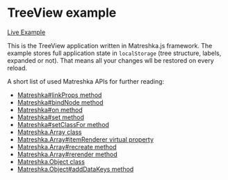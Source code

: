 # TreeView example

[Live Example](http://matreshkajs.github.io/matreshka_examples/treeview/)

This is the TreeView application written in Matreshka.js framework. The example stores full application state in ``localStorage`` (tree structure, labels, expanded or not). That means all your changes wll be restored on every reload.

A short list of used Matreshka APIs for further reading:
- [Matreshka#linkProps method](http://matreshka.io/#!Matreshka-linkProps)
- [Matreshka#bindNode method](http://matreshka.io/#!Matreshka-bindNode)
- [Matreshka#on method](http://matreshka.io/#!Matreshka-on)
- [Matreshka#set method](http://matreshka.io/#!Matreshka-set)
- [Matreshka#setClassFor method](http://matreshka.io/#!Matreshka-setClassFor)
- [Matreshka.Array class](http://matreshka.io/#!Matreshka.Array)
- [Matreshka.Array#itemRenderer virtual property](http://matreshka.io/#!Matreshka.Array-itemRenderer)
- [Matreshka.Array#recreate method](http://matreshka.io/#!Matreshka.Array-recreate)
- [Matreshka.Array#rerender method](http://matreshka.io/#!Matreshka.Array-rerender)
- [Matreshka.Object class](http://matreshka.io/#!Matreshka.Object)
- [Matreshka.Object#addDataKeys method](http://matreshka.io/#!Matreshka.Object-addDataKeys)